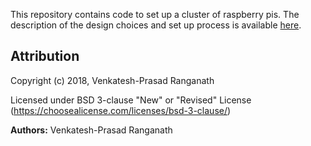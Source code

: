 This repository contains code to set up a cluster of raspberry pis.  The description of the design choices and set up process is available [here](https://medium.com/@rvprasad/setting-up-a-raspberry-pi-cluster-2c40cd8e09d6).

## Attribution

Copyright (c) 2018, Venkatesh-Prasad Ranganath

Licensed under BSD 3-clause "New" or "Revised" License (https://choosealicense.com/licenses/bsd-3-clause/)

**Authors:** Venkatesh-Prasad Ranganath
